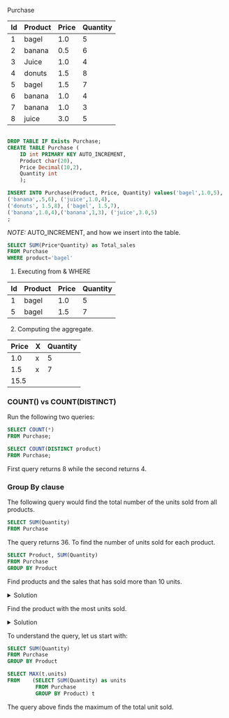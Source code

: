 Purchase

| Id | Product | Price | Quantity |
|----|---------|-------|----------|
| 1  | bagel   | 1.0   | 5        |
| 2  | banana  | 0.5   | 6        |
| 3  | Juice   | 1.0   | 4        |
| 4  | donuts  | 1.5   | 8        |
| 5  | bagel   | 1.5   | 7        |
| 6  | banana  | 1.0   | 4        |
| 7  | banana  | 1.0   | 3        |
| 8  | juice   | 3.0   | 5        |

```sql

DROP TABLE IF Exists Purchase;
CREATE TABLE Purchase (
	ID int PRIMARY KEY AUTO_INCREMENT,
	Product char(20),
	Price Decimal(10,2),
	Quantity int
	);

INSERT INTO Purchase(Product, Price, Quantity) values('bagel',1.0,5),
('banana',.5,6), ('juice',1.0,4),
('donuts', 1.5,8), ('bagel', 1.5,7),
('banana',1.0,4),('banana',1,3), ('juice',3.0,5)
;
```
*NOTE:*
AUTO_INCREMENT, and how we insert into the table.
```sql
SELECT SUM(Price*Quantity) as Total_sales
FROM Purchase
WHERE product='bagel'
```
1. Executing from & WHERE

| Id | Product | Price | Quantity |
|----|---------|-------|----------|
| 1  | bagel   | 1.0   | 5        |
| 5  | bagel   | 1.5   | 7        |

2. Computing the aggregate.

| Price| X | Quantity|    
|------|---|---------|
| 1.0  | x | 5 |
| 1.5  | x | 7 |
| 15.5 |   |   |

### COUNT() vs COUNT(DISTINCT)
Run the following two queries:
```sql
SELECT COUNT(*) 
FROM Purchase;
```
```sql 
SELECT COUNT(DISTINCT product)
FROM Purchase;
```

First query returns 8 while the second returns 4.

### Group By clause
The following query would find the total number of the units sold from all products.
```sql
SELECT SUM(Quantity) 
FROM Purchase
```
The query returns 36.
To find the number of units sold for each product.
```sql
SELECT Product, SUM(Quantity) 
FROM Purchase
GROUP BY Product
```



Find products and the sales that has sold more than 10 units.
<details>
  <summary>Solution</summary>

```sql
SELECT Product, SUM(Quantity*Price)
FROM Purchase
GROUP BY Product
HAVING SUM(Quantity)> 10
	

```

|Product | SUM(Quantity*Price)|
|--------|-------|
| bagel  | 15.50 |
| banana | 10.00 |
	
</details>
    
Find the product with the most units sold.
<details>
<summary>Solution</summary>
  

```sql

	SELECT Product, SUM(Quantity*Price)
FROM Purchase
GROUP BY Product
HAVING SUM(Quantity)= (
	SELECT MAX(t.units) 
	FROM	
	(SELECT SUM(Quantity) as units 
	 FROM Purchase
	 GROUP BY Product) t
);
```
 
</details>
  
To understand the query, let us start with:
```sql
SELECT SUM(Quantity) 
FROM Purchase
GROUP BY Product
```
```sql
SELECT MAX(t.units) 
FROM	(SELECT SUM(Quantity) as units 
		 FROM Purchase
		 GROUP BY Product) t
```
The query above finds the maximum of the total unit sold.
